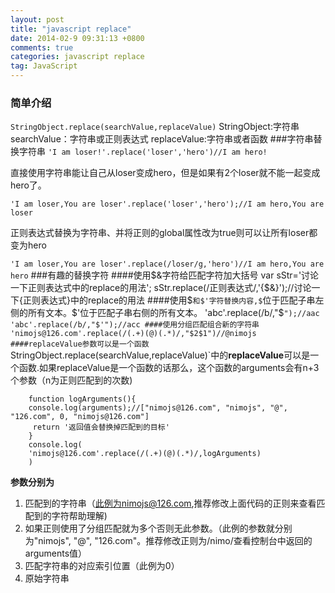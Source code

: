 ```yaml
---
layout: post
title: "javascript replace"
date: 2014-02-9 09:31:13 +0800
comments: true
categories:	javascript replace
tag: JavaScript
---
```

### 简单介绍
`StringObject.replace(searchValue,replaceValue)`
StringObject:字符串
searchValue：字符串或正则表达式
replaceValue:字符串或者函数
###字符串替换字符串
`'I am loser!'.replace('loser','hero')//I am hero!`

直接使用字符串能让自己从loser变成hero，但是如果有2个loser就不能一起变成hero了。

`'I am loser,You are loser'.replace('loser','hero');//I am hero,You are loser `

正则表达式替换为字符串、并将正则的global属性改为true则可以让所有loser都变为hero

` 'I am loser,You are loser'.replace(/loser/g,'hero')//I am hero,You are hero `
###有趣的替换字符
####使用$&字符给匹配字符加大括号
		var sStr='讨论一下正则表达式中的replace的用法';
		sStr.replace(/正则表达式/,'{$&}');//讨论一下{正则表达式}中的replace的用法
####使用$`和$'字符替换内容,$`位于匹配子串左侧的所有文本。$'位于匹配子串右侧的所有文本。
		'abc'.replace(/b/,"$`");//aac
		'abc'.replace(/b/,"$'");//acc
####使用分组匹配组合新的字符串
		'nimojs@126.com'.replace(/(.+)(@)(.*)/,"$2$1")//@nimojs
####replaceValue参数可以是一个函数
`StringObject.replace(searchValue,replaceValue)`中的**replaceValue**可以是一个函数.如果replaceValue是一个函数的话那么，这个函数的arguments会有n+3个参数（n为正则匹配到的次数)
		
		function logArguments(){    
    	console.log(arguments);//["nimojs@126.com", "nimojs", "@", "126.com", 0, "nimojs@126.com"] 
   		 return '返回值会替换掉匹配到的目标'
		}
		console.log(
	    'nimojs@126.com'.replace(/(.+)(@)(.*)/,logArguments)
		)
**参数分别为**

1. 匹配到的字符串（此例为nimojs@126.com,推荐修改上面代码的正则来查看匹配到的字符帮助理解)
2. 如果正则使用了分组匹配就为多个否则无此参数。（此例的参数就分别为"nimojs", "@", "126.com"。推荐修改正则为/nimo/查看控制台中返回的arguments值）
3. 匹配字符串的对应索引位置（此例为0）
4. 原始字符串